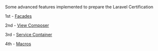 Some advanced features implemented to prepare the Laravel Certification

1st - [Facades](https://github.com/seanmgd/laravel-advanced/commit/2fd78be2e9ffefabd7b5a20538439220082a5f64)

2nd - [View Composer](https://github.com/seanmgd/laravel-advanced/commit/73e85f6142c6c29bcb81bb0b990bc73833c2bb6c)

3rd - [Service Container](https://github.com/seanmgd/laravel-advanced/commit/d926879c1a13930b139c40b749443e4ae4744c25)

4th - [Macros](https://github.com/seanmgd/laravel-advanced/commit/2f7a165eab812655de9a332386ecd04efe3647e7)
